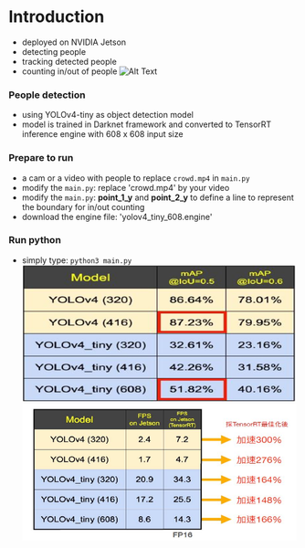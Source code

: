 # Introduction
* deployed on NVIDIA Jetson 
* detecting people
* tracking detected people
* counting in/out of people
![Alt Text](https://github.com/erichsiao1106/tensorRT-yolov4-MOT/blob/main/TRT_demo_480.gif)


### People detection
* using YOLOv4-tiny as object detection model
* model is trained in Darknet framework and converted to TensorRT inference engine with 608 x 608 input size

### Prepare to run
* a cam or a video with people to replace `crowd.mp4` in `main.py`
* modify the `main.py`: replace 'crowd.mp4' by your video
* modify the `main.py`: **point_1_y** and **point_2_y** to define a line to represent the boundary for in/out counting 
* download the engine file: 'yolov4_tiny_608.engine'

### Run python
* simply type: `python3 main.py`
<img src="https://github.com/erichsiao1106/tensorRT-yolov4-MOT/blob/main/rt3.jpg" width="480" height="240" /><br>
<img src="https://github.com/erichsiao1106/tensorRT-yolov4-MOT/blob/main/trt2.jpg" width="480" height="240" /><br>
